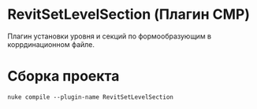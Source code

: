 # RevitSetLevelSection (Плагин СМР)
Плагин установки уровня и секций по формообразующим в коррдинационном файле.

# Сборка проекта
```
nuke compile --plugin-name RevitSetLevelSection
```